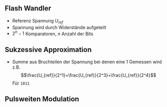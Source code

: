 
## Flash Wandler

- Referenz Spannung $U_{ref}$
- Spannung wird durch Widerstände aufgeteilt
- $2^n-1$ Komparatoren, $n$ Anzahl der Bits

## Sukzessive Approximation

- Summe aus Bruchteilen der Spannung bei denen eine 1 Gemessen wird z.B.
$$\frac{U_{ref}}{2^1}+\frac{U_{ref}}{2^3}+\frac{U_{ref}}{2^4}$$
Für ```1011```

## Pulsweiten Modulation


